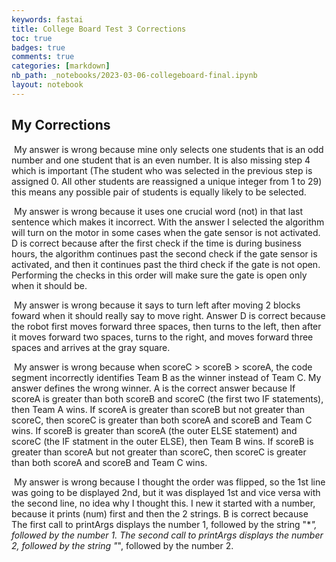 ```yaml
---
keywords: fastai
title: College Board Test 3 Corrections
toc: true 
badges: true
comments: true
categories: [markdown]
nb_path: _notebooks/2023-03-06-collegeboard-final.ipynb
layout: notebook
---
```


<!--
#################################################
### THIS FILE WAS AUTOGENERATED! DO NOT EDIT! ###
#################################################
# file to edit: _notebooks/2023-03-06-collegeboard-final.ipynb
-->

<div class="container" id="notebook-container">
        
<div class="cell border-box-sizing text_cell rendered"><div class="inner_cell">
<div class="text_cell_render border-box-sizing rendered_html">
<h2 id="My-Corrections">My Corrections<a class="anchor-link" href="#My-Corrections"> </a></h2><p><img src="/james-fastpage/images/copied_from_nb/26.png" alt="">
My answer is wrong because mine only selects one students that is an odd number and one student that is an even number. It is also missing step 4 which is important (The student who was selected in the previous step is assigned 0. All other students are reassigned a unique integer from 1 to 29) this means any possible pair of students is equally likely to be selected.</p>
<p><img src="/james-fastpage/images/copied_from_nb/31.png" alt="">
My answer is wrong because it uses one crucial word (not) in that last sentence which makes it incorrect. With the answer I selected the algorithm will turn on the motor in some cases when the gate sensor is not activated. D is correct because after the first check if the time is during business hours, the algorithm continues past the second check if the gate sensor is activated, and then it continues past the third check if the gate is not open. Performing the checks in this order will make sure the gate is open only when it should be.</p>
<p><img src="/james-fastpage/images/copied_from_nb/34.png" alt="">
My answer is wrong because it says to turn left after moving 2 blocks foward when it should really say to move right. Answer D is correct because the robot first moves forward three spaces, then turns to the left, then after it moves forward two spaces, turns to the right, and moves forward three spaces and arrives at the gray square.</p>
<p><img src="/james-fastpage/images/copied_from_nb/35.png" alt="">
My answer is wrong because when scoreC &gt; scoreB &gt; scoreA, the code segment incorrectly identifies Team B as the winner instead of Team C. My answer defines the wrong winner. A is the correct answer because If scoreA is greater than both scoreB and scoreC (the first two IF statements), then Team A wins. If scoreA is greater than scoreB but not greater than scoreC, then scoreC is greater than both scoreA and scoreB and Team C wins. If scoreB is greater than scoreA (the outer ELSE statement) and scoreC (the IF statment in the outer ELSE), then Team B wins. If scoreB is greater than scoreA but not greater than scoreC, then scoreC is greater than both scoreA and scoreB and Team C wins.</p>
<p><img src="/james-fastpage/images/copied_from_nb/44.png" alt="">
My answer is wrong because I thought the order was flipped, so the 1st line was going to be displayed 2nd, but it was displayed 1st and vice versa with the second line, no idea why I thought this. I new it started with a number, because it prints (num) first and then the 2 strings. B is correct because The first call to printArgs displays the number 1, followed by the string "*<em>", followed by the number 1. The second call to printArgs displays the number 2, followed by the string "</em>", followed by the number 2.</p>

</div>
</div>
</div>
</div>
 

